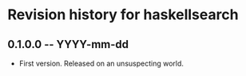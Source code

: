 # Revision history for haskellsearch

## 0.1.0.0 -- YYYY-mm-dd

* First version. Released on an unsuspecting world.
